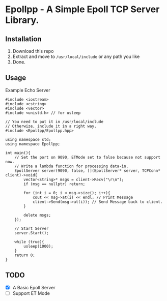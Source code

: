 # Epollpp - A Simple Epoll TCP Server Library.

## Installation

1. Download this repo
1. Extract and move to `/usr/local/include` or any path you like
1. Done.

## Usage

Example Echo Server

```
#include <iostream>
#include <cstring>
#include <vector>
#include <unistd.h> // for usleep

// You need to put it in /usr/local/include
// Otherwize, include it in a right way.
#include <Epollpp/Epollpp.hpp>

using namespace std;
using namespace Epollpp;

int main(){
    // Set the port on 9090, ETMode set to false because not support now.
    // Write a lambda function for processing data-in.
    EpollServer server(9090, false, [](EpollServer* server, TCPConn* client)->void{
        vector<string>* msgs = client->Recv("\r\n");
        if (msg == nullptr) return;

        for (int i = 0; i < msg->size(); i++){
            cout << msg->at(i) << endl; // Print Message
            client->Send(msg->at(i)); // Send Message back to client.
        }

        delete msgs;
    });
    
    // Start Server
    server.Start();
    
    while (true){
        usleep(1000);
    }
    return 0;
}
```

## TODO
- [x] A Basic Epoll Server
- [ ] Support ET Mode
